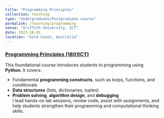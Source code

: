 ```yaml
---
title: "Programming Principles"
collection: teaching
type: "Undergraduate/Postgraduate course"
permalink: /teaching/programming
venue: "Griffith University, ICT"
date: 2023-10-01
location: "Gold Coast, Australia"
---
```


### [Programming Principles (1801ICT)]([https://www.griffith.edu.au/study/courses/programming-principles-1801ICT](https://www.griffith.edu.au/study/courses/programming-principles-1811ICT#trimester-1-online))
This foundational course introduces students to programming using **Python**. It covers:
- Fundamental **programming constructs**, such as loops, functions, and conditionals  
- **Data structures** (lists, dictionaries, tuples)  
- **Problem solving**, **algorithm design**, and **debugging**  
I lead hands-on lab sessions, review code, assist with assignments, and help students strengthen their programming and computational thinking skills.

